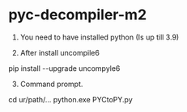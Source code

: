 # pyc-decompiler-m2

1. You need to have installed python (Is up till 3.9)

2. After install uncompile6

pip install --upgrade uncompyle6

3. Command prompt.

cd ur/path/...
python.exe PYCtoPY.py